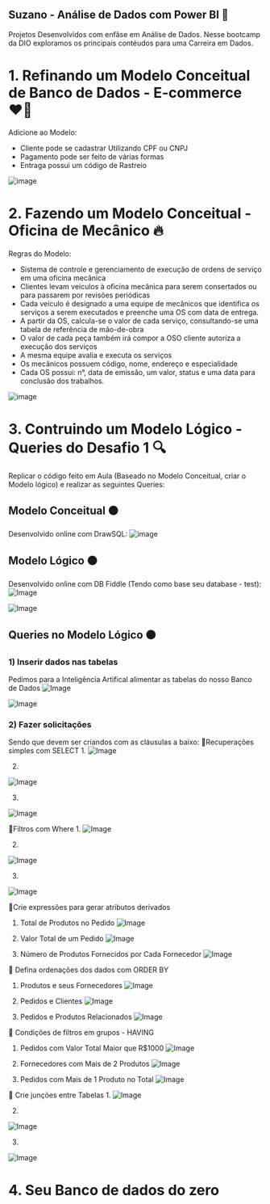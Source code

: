 ## Suzano - Análise de Dados com Power BI 🚀
Projetos Desenvolvidos com enfâse em Análise de Dados. Nesse bootcamp da DIO exploramos os principais contéudos para uma Carreira em Dados.

# 1. Refinando um Modelo Conceitual de Banco de Dados - E-commerce ❤️‍🔥
Adicione ao Modelo: 
- Cliente pode se cadastrar Utilizando CPF ou CNPJ
- Pagamento pode ser feito de várias formas
- Entraga possui um código de Rastreio

![image](https://github.com/user-attachments/assets/786f8735-19de-43bc-ae7f-4ea4ea748080)

# 2. Fazendo um Modelo Conceitual - Oficina de Mecânico 🔥
Regras do Modelo: 
- Sistema de controle e gerenciamento de execução de ordens de serviço em uma oficina mecânica
- Clientes levam veículos à oficina mecânica para serem consertados ou para passarem por revisões  periódicas
- Cada veículo é designado a uma equipe de mecânicos que identifica os serviços a serem executados e preenche uma OS com data de entrega.
- A partir da OS, calcula-se o valor de cada serviço, consultando-se uma tabela de referência de mão-de-obra
- O valor de cada peça também irá compor a OSO cliente autoriza a execução dos serviços
- A mesma equipe avalia e executa os serviços
- Os mecânicos possuem código, nome, endereço e especialidade
- Cada OS possui: n°, data de emissão, um valor, status e uma data para conclusão dos trabalhos.

![image](https://github.com/user-attachments/assets/c3f534c3-5203-4677-b6ce-28f6b68b0e9e)

# 3. Contruindo um Modelo Lógico - Queries do Desafio 1 🔍
Replicar o código feito em Aula (Baseado no Modelo Conceitual, criar o Modelo lógico) e realizar as seguintes Queries:

## Modelo Conceitual 🟠
Desenvolvido online com DrawSQL:
![image](https://github.com/user-attachments/assets/786f8735-19de-43bc-ae7f-4ea4ea748080)

## Modelo Lógico 🟠
Desenvolvido online com DB Fiddle (Tendo como base seu database - test):
![Image](https://github.com/user-attachments/assets/d04fe9b4-861a-41dc-bfc6-8d3067feb1e0)

![Image](https://github.com/user-attachments/assets/45a04b90-ac22-4cb7-a25c-f9e05cf2d027)

## Queries no Modelo Lógico 🟠
### 1) Inserir dados nas tabelas 
Pedimos para a Inteligência Artifical alimentar as tabelas do nosso Banco de Dados 
![Image](https://github.com/user-attachments/assets/1506961b-33fb-4941-83c8-b410b06dc391)

![Image](https://github.com/user-attachments/assets/ad10d6b6-fec2-4026-bcb1-e08170ab9595)

### 2) Fazer solicitações 
Sendo que devem ser criandos com as cláusulas a baixo:
🔸Recuperações simples com SELECT
1.
![Image](https://github.com/user-attachments/assets/7e55c497-15a6-434e-8ae0-7a70c4cc3078)

2.
![Image](https://github.com/user-attachments/assets/f78f3c9c-4287-4cd2-863c-f7bb0e8b17a3)

3.
![Image](https://github.com/user-attachments/assets/4efd4f74-278d-4e22-9f93-65ee7d77a890)

🔸Filtros com Where
1.
![Image](https://github.com/user-attachments/assets/63b69be7-c99c-47e6-a93b-5c5c3213035e)

2.
![Image](https://github.com/user-attachments/assets/b1207134-e1e1-43f4-b84f-36faef0cd2d5)

3.
![Image](https://github.com/user-attachments/assets/c71ef0e2-f5a7-4fda-8c73-cfa2300c7814)

🔸Crie expressões para gerar atributos derivados
1. Total de Produtos no Pedido
![Image](https://github.com/user-attachments/assets/dd7e0cf1-3243-4287-8de4-5f2ef222f238)

2. Valor Total de um Pedido
![Image](https://github.com/user-attachments/assets/f685bdb1-9376-463c-bf2e-e416af2d9469)

3. Número de Produtos Fornecidos por Cada Fornecedor
![Image](https://github.com/user-attachments/assets/862e5f53-cc9c-4fa1-b53d-b858e8b00798)

🔸 Defina ordenações dos dados com ORDER BY
1. Produtos e seus Fornecedores
![Image](https://github.com/user-attachments/assets/8bf10d20-2aab-4d31-a998-7743a97c9f8a)

2. Pedidos e Clientes
![Image](https://github.com/user-attachments/assets/8d7f13e7-730e-418e-ab03-c02011c9f701)

3. Pedidos e Produtos Relacionados 
![Image](https://github.com/user-attachments/assets/bc46ba05-a459-4839-93d2-7c3e90e1d3b0)

🔸 Condições de filtros em grupos - HAVING
1. Pedidos com Valor Total Maior que R$1000
![Image](https://github.com/user-attachments/assets/531417a0-a302-4d4e-89b8-15978ebe4e88)

2. Fornecedores com Mais de 2 Produtos
![Image](https://github.com/user-attachments/assets/649cfd35-2238-4f0a-9d99-e46162ce51d6)

3. Pedidos com Mais de 1 Produto no Total
![Image](https://github.com/user-attachments/assets/669d6a6a-633f-4043-abcc-6ef0e1824b37)

🔸 Crie junções entre Tabelas 
1.
![Image](https://github.com/user-attachments/assets/ff7d5d47-9d62-4ddb-bed2-17ec21ab2875)

2.
![Image](https://github.com/user-attachments/assets/ff9f0e31-3aff-437b-a620-0ecac34450a2)

3.
![Image](https://github.com/user-attachments/assets/254421c3-715f-4f29-96cb-762840fe8a93)


# 4. Seu Banco de dados do zero 
